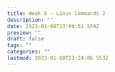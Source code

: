 ```yaml
---
title: Week 8 - Linux Commands 2
description: ""
date: 2023-01-08T23:00:51.559Z
preview: ""
draft: false
tags: ""
categories: ""
lastmod: 2023-01-08T23:24:06.553Z
---
```

